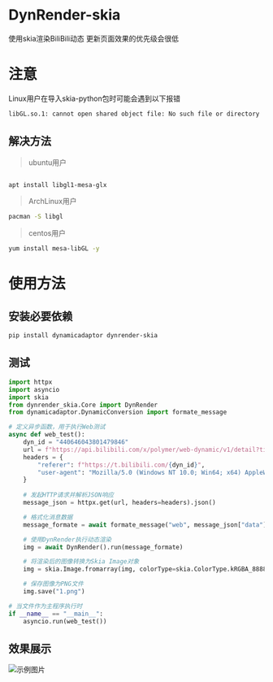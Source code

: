 # DynRender-skia
使用skia渲染BiliBili动态
更新页面效果的优先级会很低
# 注意

Linux用户在导入skia-python包时可能会遇到以下报错
```bash
libGL.so.1: cannot open shared object file: No such file or directory
```
## 解决方法

> ubuntu用户

```bash

apt install libgl1-mesa-glx

```
> ArchLinux用户

```bash
pacman -S libgl
```
> centos用户
```bash
yum install mesa-libGL -y

```

# 使用方法

## 安装必要依赖
```bash
pip install dynamicadaptor dynrender-skia
```

## 测试

```python
import httpx
import asyncio
import skia
from dynrender_skia.Core import DynRender
from dynamicadaptor.DynamicConversion import formate_message

# 定义异步函数，用于执行Web测试
async def web_test():
    dyn_id = "440646043801479846"
    url = f"https://api.bilibili.com/x/polymer/web-dynamic/v1/detail?timezone_offset=-480&id={dyn_id}&features=itemOpusStyle"
    headers = {
        "referer": f"https://t.bilibili.com/{dyn_id}",
        "user-agent": "Mozilla/5.0 (Windows NT 10.0; Win64; x64) AppleWebKit/537.36 (KHTML, like Gecko) Chrome/113.0.0.0 Safari/537.36"
    }
    
    # 发起HTTP请求并解析JSON响应
    message_json = httpx.get(url, headers=headers).json()

    # 格式化消息数据
    message_formate = await formate_message("web", message_json["data"]["item"])

    # 使用DynRender执行动态渲染
    img = await DynRender().run(message_formate)

    # 将渲染后的图像转换为Skia Image对象
    img = skia.Image.fromarray(img, colorType=skia.ColorType.kRGBA_8888_ColorType)

    # 保存图像为PNG文件
    img.save("1.png")

# 当文件作为主程序执行时
if __name__ == "__main__":
    asyncio.run(web_test())


```

## 效果展示
![示例图片](https://i0.hdslb.com/bfs/new_dyn/a1fae2ca072ef96bc66dc12ea6de569c37815472.png)
